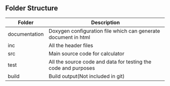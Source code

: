 ## Folder Structure
| Folder | Description |
|--------|-------------|
|documentation | Doxygen configuration file which can generate document in html |
| inc | All the header files |
| src | Main source code for calculator |
| test | All the source code and data for testing the code and purposes |
| build | Build output(Not included in git) |
